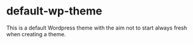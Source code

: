 # default-wp-theme
This is a default Wordpress theme with the aim not to start always fresh when creating a theme.
